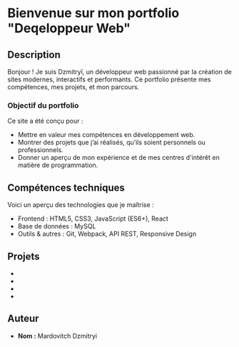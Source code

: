 # Bienvenue sur mon portfolio "Deqeloppeur Web"

## Description

Bonjour ! Je suis Dzmitryï, un développeur web passionné par la création de sites modernes, interactifs et performants. Ce portfolio présente mes compétences, mes projets, et mon parcours.

### Objectif du portfolio

Ce site a été conçu pour :
- Mettre en valeur mes compétences en développement web.
- Montrer des projets que j’ai réalisés, qu’ils soient personnels ou professionnels.
- Donner un aperçu de mon expérience et de mes centres d'intérêt en matière de programmation.

## Compétences techniques

Voici un aperçu des technologies que je maîtrise :
- Frontend : HTML5, CSS3, JavaScript (ES6+), React
- Base de données : MySQL
- Outils & autres : Git, Webpack, API REST, Responsive Design

## Projets

- 
- 
- 
- 

## Auteur

- **Nom :** Mardovitch Dzmitryi

